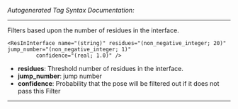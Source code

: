 _Autogenerated Tag Syntax Documentation:_

---
Filters based upon the number of residues in the interface.

```
<ResInInterface name="(string)" residues="(non_negative_integer; 20)" jump_number="(non_negative_integer; 1)"
         confidence="(real; 1.0)" />
```

-   **residues**: Threshold number of residues in the interface.
-   **jump_number**: jump number
-   **confidence**: Probability that the pose will be filtered out if it does not pass this Filter

---
